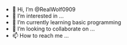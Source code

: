 - 👋 Hi, I’m @RealWolf0909
- 👀 I’m interested in ...
- 🌱 I’m currently learning basic programming
- 💞️ I’m looking to collaborate on ...
- 📫 How to reach me ...

<!---
RealWolf0909/RealWolf0909 is a ✨ special ✨ repository because its `README.md` (this file) appears on your GitHub profile.
You can click the Preview link to take a look at your changes.
--->

